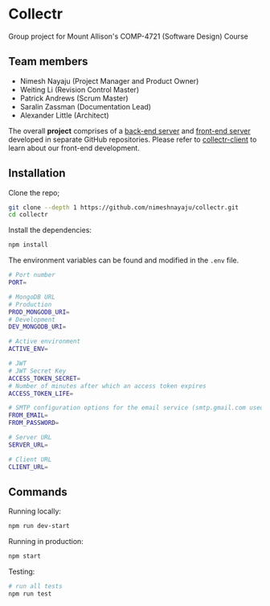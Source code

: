 # Collectr
Group project for Mount Allison's COMP-4721 (Software Design) Course

## Team members
- Nimesh Nayaju (Project Manager and Product Owner)
- Weiting Li (Revision Control Master)
- Patrick Andrews (Scrum Master)
- Saralin Zassman (Documentation Lead)
- Alexander Little (Architect)

The overall **project** comprises of a [back-end server](https://github.com/nimeshnayaju/collectr) and [front-end server](https://github.com/nimeshnayaju/collectr-client) developed in separate GitHub repositories. Please refer to [collectr-client](https://github.com/nimeshnayaju/collectr-client) to learn about our front-end development.

## Installation

Clone the repo;

```bash
git clone --depth 1 https://github.com/nimeshnayaju/collectr.git
cd collectr
```

Install the dependencies:

```bash
npm install
```

The environment variables can be found and modified in the `.env` file.

```bash
# Port number
PORT=

# MongoDB URL
# Production
PROD_MONGODB_URI=
# Development
DEV_MONGODB_URI=

# Active environment
ACTIVE_ENV=

# JWT
# JWT Secret Key
ACCESS_TOKEN_SECRET=
# Number of minutes after which an access token expires
ACCESS_TOKEN_LIFE=

# SMTP configuration options for the email service (smtp.gmail.com used by default)
FROM_EMAIL=
FROM_PASSWORD=

# Server URL
SERVER_URL=

# Client URL
CLIENT_URL=
```

## Commands

Running locally:

```bash
npm run dev-start
```

Running in production:

```bash
npm start
```

Testing:

```bash
# run all tests
npm run test
```